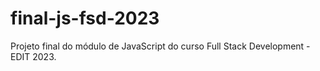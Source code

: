 # final-js-fsd-2023
Projeto final do módulo de JavaScript do curso Full Stack Development - EDIT 2023.
